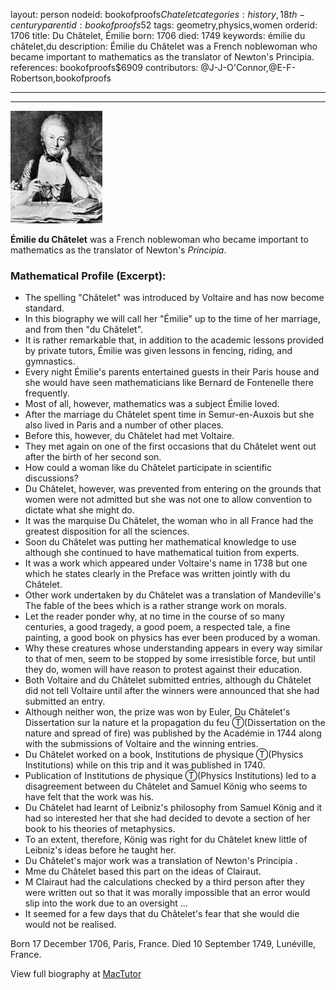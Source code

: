 layout: person
nodeid: bookofproofs$Chatelet
categories: history,18th-century
parentid: bookofproofs$52
tags: geometry,physics,women
orderid: 1706
title: Du Châtelet, Émilie
born: 1706
died: 1749
keywords: émilie du châtelet,du
description: Émilie du Châtelet was a French noblewoman who became important to mathematics as the translator of Newton's Principia.
references: bookofproofs$6909
contributors: @J-J-O'Connor,@E-F-Robertson,bookofproofs

---



---

![Chatelet.jpg](https://github.com/bookofproofs/bookofproofs.github.io/blob/main/_sources/_assets/images/portraits/Chatelet.jpg?raw=true)

**Émilie du Châtelet** was a French noblewoman who became important to mathematics as the translator of Newton's _Principia_.

### Mathematical Profile (Excerpt):
* The spelling "Châtelet" was introduced by Voltaire and has now become standard.
* In this biography we will call her "Émilie" up to the time of her marriage, and from then "du Châtelet".
* It is rather remarkable that, in addition to the academic lessons provided by private tutors, Émilie was given lessons in fencing, riding, and gymnastics.
* Every night Émilie's parents entertained guests in their Paris house and she would have seen mathematicians like Bernard de Fontenelle there frequently.
* Most of all, however, mathematics was a subject Émilie loved.
* After the marriage du Châtelet spent time in Semur-en-Auxois but she also lived in Paris and a number of other places.
* Before this, however, du Châtelet had met Voltaire.
* They met again on one of the first occasions that du Châtelet went out after the birth of her second son.
* How could a woman like du Châtelet participate in scientific discussions?
* Du Châtelet, however, was prevented from entering on the grounds that women were not admitted but she was not one to allow convention to dictate what she might do.
* It was the marquise Du Châtelet, the woman who in all France had the greatest disposition for all the sciences.
* Soon du Châtelet was putting her mathematical knowledge to use although she continued to have mathematical tuition from experts.
* It was a work which appeared under Voltaire's name in 1738 but one which he states clearly in the Preface was written jointly with du Châtelet.
* Other work undertaken by du Châtelet was a translation of Mandeville's The fable of the bees which is a rather strange work on morals.
* Let the reader ponder why, at no time in the course of so many centuries, a good tragedy, a good poem, a respected tale, a fine painting, a good book on physics has ever been produced by a woman.
* Why these creatures whose understanding appears in every way similar to that of men, seem to be stopped by some irresistible force, but until they do, women will have reason to protest against their education.
* Both Voltaire and du Châtelet submitted entries, although du Châtelet did not tell Voltaire until after the winners were announced that she had submitted an entry.
* Although neither won, the prize was won by Euler, Du Châtelet's Dissertation sur la nature et la propagation du feu Ⓣ(Dissertation on the nature and spread of fire) was published by the Académie in 1744 along with the submissions of Voltaire and the winning entries.
* Du Châtelet worked on a book, Institutions de physique Ⓣ(Physics Institutions) while on this trip and it was published in 1740.
* Publication of Institutions de physique Ⓣ(Physics Institutions) led to a disagreement between du Châtelet and Samuel König who seems to have felt that the work was his.
* Du Châtelet had learnt of Leibniz's philosophy from Samuel König and it had so interested her that she had decided to devote a section of her book to his theories of metaphysics.
* To an extent, therefore, König was right for du Châtelet knew little of Leibniz's ideas before he taught her.
* Du Châtelet's major work was a translation of Newton's Principia .
* Mme du Châtelet based this part on the ideas of Clairaut.
* M Clairaut had the calculations checked by a third person after they were written out so that it was morally impossible that an error would slip into the work due to an oversight ...
* It seemed for a few days that du Châtelet's fear that she would die would not be realised.

Born 17 December 1706, Paris, France. Died 10 September 1749, Lunéville, France.

View full biography at [MacTutor](https://mathshistory.st-andrews.ac.uk/Biographies/Chatelet/)
